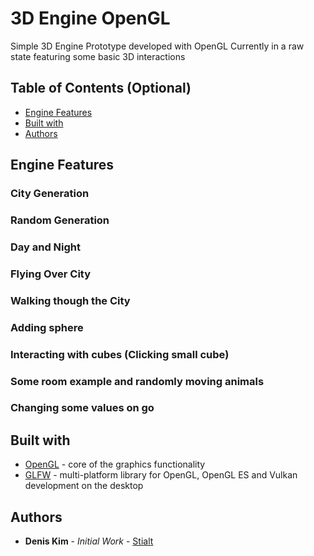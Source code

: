 # 3D Engine OpenGL

Simple 3D Engine Prototype developed with OpenGL
Currently in a raw state featuring some basic 3D interactions

## Table of Contents (Optional)

- [Engine Features](#engine-features)
- [Built with](#built-with)
- [Authors](#authors)
 
## Engine Features

### City Generation

### Random Generation

### Day and Night

### Flying Over City

### Walking though the City

### Adding sphere

### Interacting with cubes (Clicking small cube)

### Some room example and randomly moving animals

### Changing some values on go

## Built with
 * [OpenGL](https://www.opengl.org/) - core of the graphics functionality
 * [GLFW](https://www.glfw.org/) - multi-platform library for OpenGL, OpenGL ES and Vulkan development on the desktop
 
## Authors
* **Denis Kim** - *Initial Work* - [Stialt](https://github.com/Stialt)
